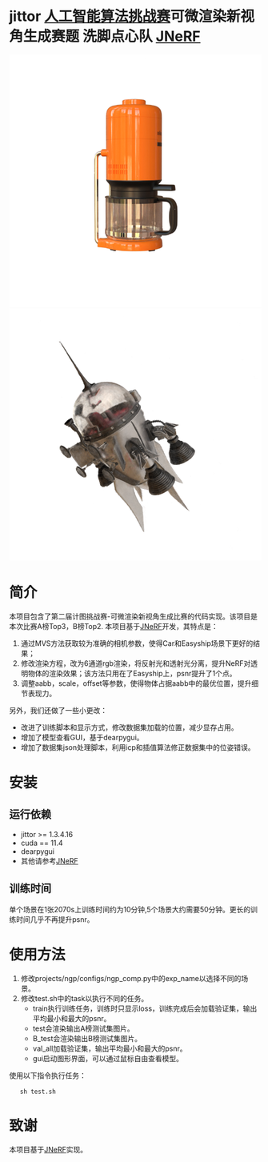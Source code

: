 # jittor [人工智能算法挑战赛](https://www.educoder.net/competitions/index/Jittor-3)可微渲染新视角生成赛题 洗脚点心队 [JNeRF](https://github.com/Jittor/JNeRF)
![](result/Coffee_r_0.png)
![](result/Easyship_r_8.png)

# 简介
本项目包含了第二届计图挑战赛-可微渲染新视角生成比赛的代码实现。该项目是本次比赛A榜Top3，B榜Top2.
本项目基于[JNeRF](https://github.com/Jittor/JNeRF)开发，其特点是：
1. 通过MVS方法获取较为准确的相机参数，使得Car和Easyship场景下更好的结果；
2. 修改渲染方程，改为6通道rgb渲染，将反射光和透射光分离，提升NeRF对透明物体的渲染效果；该方法只用在了Easyship上，psnr提升了1个点。
3. 调整aabb，scale，offset等参数，使得物体占据aabb中的最优位置，提升细节表现力。

另外，我们还做了一些小更改：
- 改进了训练脚本和显示方式，修改数据集加载的位置，减少显存占用。
- 增加了模型查看GUI，基于dearpygui。
- 增加了数据集json处理脚本，利用icp和插值算法修正数据集中的位姿错误。


# 安装
## 运行依赖
- jittor >= 1.3.4.16
- cuda == 11.4
- dearpygui
- 其他请参考[JNeRF](https://github.com/Jittor/JNeRF)

## 训练时间
单个场景在1张2070s上训练时间约为10分钟,5个场景大约需要50分钟。更长的训练时间几乎不再提升psnr。

# 使用方法
1. 修改projects/ngp/configs/ngp_comp.py中的exp_name以选择不同的场景。
2. 修改test.sh中的task以执行不同的任务。
   - train执行训练任务，训练时只显示loss，训练完成后会加载验证集，输出平均最小和最大的psnr。
   - test会渲染输出A榜测试集图片。
   - B_test会渲染输出B榜测试集图片。
   - val_all加载验证集，输出平均最小和最大的psnr。
   - gui启动图形界面，可以通过鼠标自由查看模型。

使用以下指令执行任务：
```
   sh test.sh
```

# 致谢
本项目基于[JNeRF](https://github.com/Jittor/JNeRF)实现。
